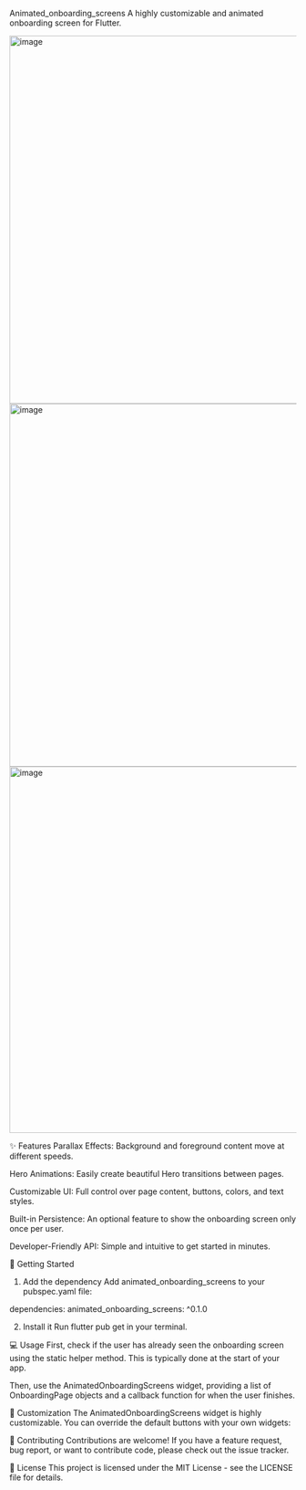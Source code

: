Animated_onboarding_screens
A highly customizable and animated onboarding screen for Flutter.

<img width="1362" height="645" alt="image" src="https://github.com/user-attachments/assets/6e814629-c52d-410b-aa91-2afaf4f1e71b" />

<img width="1348" height="636" alt="image" src="https://github.com/user-attachments/assets/cde3bd18-e049-4419-9fad-88c8eb00a89d" />

<img width="1352" height="642" alt="image" src="https://github.com/user-attachments/assets/ebb40d05-ddef-4a02-9b27-aa3c9be2e289" />


✨ Features
Parallax Effects: Background and foreground content move at different speeds.

Hero Animations: Easily create beautiful Hero transitions between pages.

Customizable UI: Full control over page content, buttons, colors, and text styles.

Built-in Persistence: An optional feature to show the onboarding screen only once per user.

Developer-Friendly API: Simple and intuitive to get started in minutes.

🚀 Getting Started
1. Add the dependency
   Add animated_onboarding_screens to your pubspec.yaml file:

dependencies:
animated_onboarding_screens: ^0.1.0

2. Install it
   Run flutter pub get in your terminal.

💻 Usage
First, check if the user has already seen the onboarding screen using the static helper method. This is typically done at the start of your app.

Then, use the AnimatedOnboardingScreens widget, providing a list of OnboardingPage objects and a callback function for when the user finishes.


🎨 Customization
The AnimatedOnboardingScreens widget is highly customizable. You can override the default buttons with your own widgets:


🤝 Contributing
Contributions are welcome! If you have a feature request, bug report, or want to contribute code, please check out the issue tracker.

📄 License
This project is licensed under the MIT License - see the LICENSE file for details.
